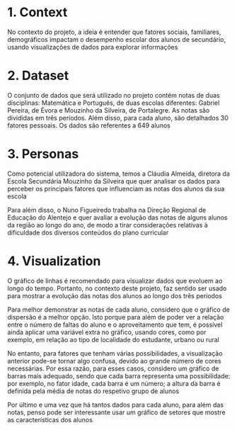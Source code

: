 # 1. Context
No contexto do projeto, a ideia é entender que fatores sociais, familiares, demográficos impactam o desempenho escolar dos alunos de secundário, usando visualizações de dados para explorar informações

# 2. Dataset
O conjunto de dados que será utilizado no projeto contém notas de duas disciplinas: Matemática e Português, de duas escolas diferentes: Gabriel Pereira, de Évora e Mouzinho da Silveira, de Portalegre. As notas são divididas em três períodos. Além disso, para cada aluno, são detalhados 30 fatores pessoais. Os dados são referentes a 649 alunos

# 3. Personas
Como potencial utilizadora do sistema, temos a Cláudia Almeida, diretora da Escola Secundária Mouzinho da Silveira que quer analisar os dados para perceber os principais fatores que influenciam as notas dos alunos da sua escola

Para além disso, o Nuno Figueiredo trabalha na Direção Regional de Educação do Alentejo e quer avaliar a evolução das notas de alguns alunos da região ao longo do ano, de modo a tirar considerações relativas à dificuldade dos diversos conteúdos do plano curricular

# 4. Visualization
O gráfico de linhas é recomendado para visualizar dados que evoluem ao longo do tempo. Portanto, no contexto deste projeto, faz sentido ser usado para mostrar a evolução das notas dos alunos ao longo dos três períodos

Para melhor demonstrar as notas de cada aluno, considero que o gráfico de dispersão é a melhor opção. Isto porque para além de poder ver a relação entre o número de faltas do aluno e o aproveitamento que tem, é possível ainda aplicar uma variável extra no gráfico, usando cores, como por exemplo, em relação ao tipo de localidade do estudante, urbano ou rural

No entanto, para fatores que tenham várias possibilidades, a visualização anterior pode-se tornar algo confusa, devido ao grande número de cores necessárias. Por essa razão, para esses casos, considero um gráfico de barras mais adequado, sendo que cada barra representa uma possibilidade: por exemplo, no fator idade, cada barra é um número; a altura da barra é definida pela média de notas do respetivo grupo de alunos

Por último e uma vez que há tantos dados para cada aluno, para além das notas, penso pode ser interessante usar um gráfico de setores que mostre as características dos alunos
